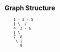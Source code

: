 ## Graph Structure
        1 - 2 - 5
        | \  /
        4  3 - 6
        | \
        7  8
         \ |
           9